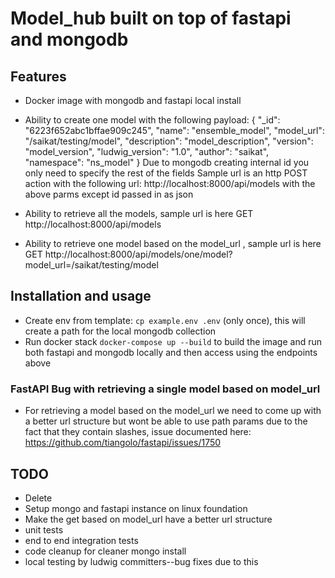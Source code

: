# Model_hub built on top of fastapi and mongodb

## Features

- Docker image with mongodb and fastapi local install
- Ability to create one model with the following payload:
{
    "_id": "6223f652abc1bffae909c245",
    "name": "ensemble_model",
    "model_url": "/saikat/testing/model",
    "description": "model_description",
    "version": "model_version",
    "ludwig_version": "1.0",
    "author": "saikat",
    "namespace": "ns_model"
}
Due to mongodb creating internal id you only need to specify the rest of the fields
Sample url is an http POST action with the following url: http://localhost:8000/api/models with the above parms except id passed in as json

- Ability to retrieve all the models, sample url is here GET http://localhost:8000/api/models
- Ability to retrieve one model based on the model_url , sample url is here GET http://localhost:8000/api/models/one/model?model_url=/saikat/testing/model

## Installation and usage

- Create env from template: `cp example.env .env` (only once), this will create a path for the local mongodb collection
- Run docker stack `docker-compose up --build` to build the image and run both fastapi and mongodb locally and then access using the endpoints above

### FastAPI Bug with retrieving a single model based on model_url
- For retrieving a model based on the model_url we need to come up with a better url structure but wont be able to use path params due to the fact that they contain slashes, issue documented here: https://github.com/tiangolo/fastapi/issues/1750


## TODO

- Delete
- Setup mongo and fastapi instance on linux foundation
- Make the get based on model_url have a better url structure
- unit tests
- end to end integration tests
- code cleanup for cleaner mongo install
- local testing by ludwig committers--bug fixes due to this
